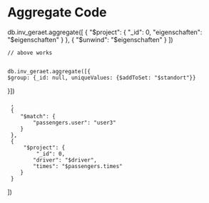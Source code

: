 Aggregate Code
==============

db.inv_geraet.aggregate([
      {
         "$project": {
             "_id": 0,
            "eigenschaften": "$eigenschaften"
			}
     },
	 {
         "$unwind": "$eigenschaften"
     }
])
	 
	// above works 
	
	
	db.inv_geraet.aggregate([{
    $group: {_id: null, uniqueValues: {$addToSet: "$standort"}}
}])
	
	
	 ,
     {
        "$match": {
            "passengers.user": "user3"
        }
     },
     {
         "$project": {
             "_id": 0,
            "driver": "$driver",
            "times": "$passengers.times"
        }
     }
])
